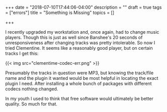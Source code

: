 +++
date = "2018-07-10T17:44:06-04:00"
description = ""
draft = true
tags = ["errors"]
title = "Something is Missing"
topics = []

+++

I recently upgraded my workstation and, once again, had to change music players.  Though this is just as well since Banshee's 20 seconds of unresponsiveness after changing tracks was pretty intolerable.  So now I tried Clementine.  It seems like a reasonably good player, but on certain tracks I get this:

{{< img src="clementime-codec-err.png" >}}

Presumably the tracks in question were MP3, but knowing the track/file name and the plugin it wanted would be most helpful in locating the exact plugin I need.  After installing a whole bunch of packages with different codecs nothing changed.

In my youth I used to think that free software would ultimately be better quality.  So much for that.
